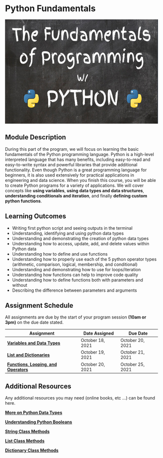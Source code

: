 # Python Fundamentals

<img alt="Intro to Python" src="../images/python.png" height="342px" width="100%">

## Module Description

During this part of the program, we will focus on learning the basic fundamentals of the Python programming language. Python is a high-level interpreted language that has many benefits, including easy-to-read and easy-to-write syntax and powerful libraries that provide additional functionality. Even though Python is a great programming language for beginners, it is also used extensively for practical applications in engineering and data science. When you finish this course, you will be able to create Python programs for a variety of applications. We will cover concepts like **using variables**, **using data types and data structures**, **understanding conditionals and iteration**, and finally **defining custom python functions**.  

## Learning Outcomes

* Writing first python script and seeing outputs in the terminal
* Understanding, identifying and using python data types
* Understanding and demonstrating the creation of python data types
* Understanding how to access, update, add, and delete values within Python data
* Understanding how to define and use functions
* Understanding how to properly use each of the 5 python operator types (arithmetic, comparison, logical, membership, and conditional)
* Understanding and demonstrating how to use for loops/iteration
* Understanding how functions can help to improve code quality
* Understanding how to define functions both with parameters and without
* Describing the difference between parameters and arguments

## Assignment Schedule

All assignments are due by the start of your program session **(10am or 3pm)**  on the due date stated.

Assignment | Date Assigned | Due Date
---------- | ------------- | -------- 
**[Variables and Data Types](https://docs.google.com/document/d/1hgoP1zJ285bm4w2AGB4I2_3M65N0eFKJmf4Gr6VOpwg/edit?usp=sharing)** | October 18, 2021 | October 20, 2021
**[List and Dictionaries](https://docs.google.com/document/d/1mBAMCttdltl9-f7dTw0D_RFEnUlEet5j6apmyUyO7XI/edit?usp=sharing)** | October 19, 2021 | October 21, 2021
**[Functions, Looping, and Operators](https://docs.google.com/document/d/1ascyfxFCyyPjA9VTHIlto-Ziquq9Zhj8hM-b9j6HTAY/edit?usp=sharing)** | October 20, 2021 | October 25, 2021

## Additional Resources

Any additional resources you may need (online books, etc ...) can be found here.

**[More on Python Data Types](https://www.geeksforgeeks.org/python-data-types/#Sequence)**

**[Understanding Python Booleans](https://www.digitalocean.com/community/tutorials/understanding-boolean-logic-in-python-3)**

**[String Class Methods](https://www.programiz.com/python-programming/methods/string)**

**[List Class Methods](https://www.programiz.com/python-programming/methods/list)**

**[Dictionary Class Methods](https://www.programiz.com/python-programming/methods/dictionary)**